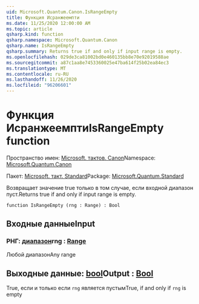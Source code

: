```yaml
---
uid: Microsoft.Quantum.Canon.IsRangeEmpty
title: Функция Исранжеемпти
ms.date: 11/25/2020 12:00:00 AM
ms.topic: article
qsharp.kind: function
qsharp.namespace: Microsoft.Quantum.Canon
qsharp.name: IsRangeEmpty
qsharp.summary: Returns true if and only if input range is empty.
ms.openlocfilehash: 029de3ca81002bd0e460135bb8e70e92019588ae
ms.sourcegitcommit: a87c1aa8e7453360025e47ba614f25b02ea84ec3
ms.translationtype: MT
ms.contentlocale: ru-RU
ms.lasthandoff: 11/26/2020
ms.locfileid: "96206601"
---
```

# <a name="israngeempty-function"></a><span data-ttu-id="08ed0-102">Функция Исранжеемпти</span><span class="sxs-lookup"><span data-stu-id="08ed0-102">IsRangeEmpty function</span></span>

<span data-ttu-id="08ed0-103">Пространство имен: [Microsoft. тактов. Canon](xref:Microsoft.Quantum.Canon)</span><span class="sxs-lookup"><span data-stu-id="08ed0-103">Namespace: [Microsoft.Quantum.Canon](xref:Microsoft.Quantum.Canon)</span></span>

<span data-ttu-id="08ed0-104">Пакет: [Microsoft. такт. Standard](https://nuget.org/packages/Microsoft.Quantum.Standard)</span><span class="sxs-lookup"><span data-stu-id="08ed0-104">Package: [Microsoft.Quantum.Standard](https://nuget.org/packages/Microsoft.Quantum.Standard)</span></span>


<span data-ttu-id="08ed0-105">Возвращает значение true только в том случае, если входной диапазон пуст.</span><span class="sxs-lookup"><span data-stu-id="08ed0-105">Returns true if and only if input range is empty.</span></span>

```qsharp
function IsRangeEmpty (rng : Range) : Bool
```


## <a name="input"></a><span data-ttu-id="08ed0-106">Входные данные</span><span class="sxs-lookup"><span data-stu-id="08ed0-106">Input</span></span>

### <a name="rng--range"></a><span data-ttu-id="08ed0-107">РНГ: [диапазон](xref:microsoft.quantum.lang-ref.range)</span><span class="sxs-lookup"><span data-stu-id="08ed0-107">rng : [Range](xref:microsoft.quantum.lang-ref.range)</span></span>

<span data-ttu-id="08ed0-108">Любой диапазон</span><span class="sxs-lookup"><span data-stu-id="08ed0-108">Any range</span></span>



## <a name="output--bool"></a><span data-ttu-id="08ed0-109">Выходные данные: [bool](xref:microsoft.quantum.lang-ref.bool)</span><span class="sxs-lookup"><span data-stu-id="08ed0-109">Output : [Bool](xref:microsoft.quantum.lang-ref.bool)</span></span>

<span data-ttu-id="08ed0-110">True, если и только если `rng` является пустым</span><span class="sxs-lookup"><span data-stu-id="08ed0-110">True, if and only if `rng` is empty</span></span>